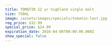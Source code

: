 ```yaml
---
title: TOMATIN 12 yr highland single malt
size: 750mL
image: /assets/images/specials/tomatin-last.jpg
reg_price: $32.99
special_price: $24.99
expiration_date: 2016-04-06T00:00:00.000Z
show_special: false
---
```



